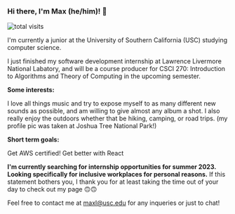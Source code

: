 ### Hi there, I'm Max (he/him)! 👋 
![total visits](https://visitor-badge.laobi.icu/badge?page_id=bruhjuice.bruhjuice)

I'm currently a junior at the University of Southern California (USC) studying computer science.

I just finished my software development internship at Lawrence Livermore National Labatory, and will be a course producer for CSCI 270: Introduction to Algorithms and Theory of Computing in the upcoming semester. 

**Some interests:** 

I love all things music and try to expose myself to as many different new sounds as possible, and am willing to give almost any album a shot. I also really enjoy the outdoors whether that be hiking, camping, or road trips. (my profile pic was taken at Joshua Tree National Park!) 

**Short term goals:** 

Get AWS certified! Get better with React



**I'm currently searching for internship opportunities for summer 2023. Looking specifically for inclusive workplaces for personal reasons.** If this statement bothers you, I thank you for at least taking the time out of your day to check out my page 🙃🙃 

Feel free to contact me at maxl@usc.edu for any inqueries or just to chat!

<!--

Here are some ideas to get you started:

- 🔭 I’m currently working on ...
- 🌱 I’m currently learning ...
- 👯 I’m looking to collaborate on ...
- 🤔 I’m looking for help with ...
- 💬 Ask me about ...
- 📫 How to reach me: ...
- 😄 Pronouns: ...
- ⚡ Fun fact: ...
-->
